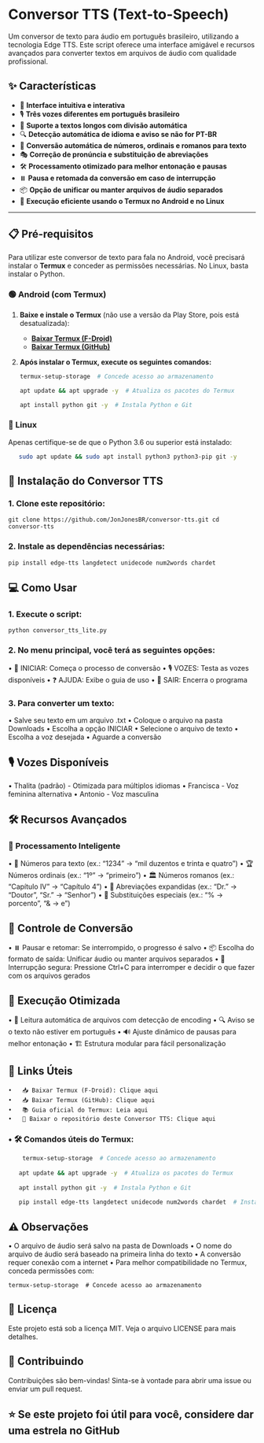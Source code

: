 # Conversor TTS (Text-to-Speech)

Um conversor de texto para áudio em português brasileiro, utilizando a tecnologia Edge TTS. Este script oferece uma interface amigável e recursos avançados para converter textos em arquivos de áudio com qualidade profissional.

## ✨ Características

- 🎯 **Interface intuitiva e interativa**
- 🎙️ **Três vozes diferentes em português brasileiro**
- 📜 **Suporte a textos longos com divisão automática**
- 🔍 **Detecção automática de idioma e aviso se não for PT-BR**
- 🔢 **Conversão automática de números, ordinais e romanos para texto**
- 🎭 **Correção de pronúncia e substituição de abreviações**
- 🛠️ **Processamento otimizado para melhor entonação e pausas**
- ⏸️ **Pausa e retomada da conversão em caso de interrupção**
- 📦 **Opção de unificar ou manter arquivos de áudio separados**
- 🚀 **Execução eficiente usando o Termux no Android e no Linux**

---

## 📋 Pré-requisitos

Para utilizar este conversor de texto para fala no Android, você precisará instalar o **Termux** e conceder as permissões necessárias. No Linux, basta instalar o Python.

### 🟢 Android (com Termux)

1. **Baixe e instale o Termux** (não use a versão da Play Store, pois está desatualizada):
   - **[Baixar Termux (F-Droid)](https://f-droid.org/packages/com.termux/)**
   - **[Baixar Termux (GitHub)](https://github.com/termux/termux-app/releases)**

2. **Após instalar o Termux, execute os seguintes comandos:**
   ```bash
   termux-setup-storage  # Concede acesso ao armazenamento
   
   apt update && apt upgrade -y  # Atualiza os pacotes do Termux
   
   apt install python git -y  # Instala Python e Git

### 🔵 Linux

Apenas certifique-se de que o Python 3.6 ou superior está instalado:
```bash
   sudo apt update && sudo apt install python3 python3-pip git -y
```
## 🚀 Instalação do Conversor TTS

### 1.	Clone este repositório:

	git clone https://github.com/JonJonesBR/conversor-tts.git cd conversor-tts 

### 2. Instale as dependências necessárias: 

	pip install edge-tts langdetect unidecode num2words chardet 

## 💻 Como Usar

### 1. Execute o script: 

	python conversor_tts_lite.py

### 2.	No menu principal, você terá as seguintes opções:

   •	🚀 INICIAR: Começa o processo de conversão
	•	🎙️ VOZES: Testa as vozes disponíveis
	•	❓ AJUDA: Exibe o guia de uso
	•	🚪 SAIR: Encerra o programa

### 3.	Para converter um texto:

   •	Salve seu texto em um arquivo .txt
	•	Coloque o arquivo na pasta Downloads
	•	Escolha a opção INICIAR
	•	Selecione o arquivo de texto
	•	Escolha a voz desejada
	•	Aguarde a conversão

## 🎙️ Vozes Disponíveis

   •	Thalita (padrão) - Otimizada para múltiplos idiomas
	•	Francisca - Voz feminina alternativa
	•	Antonio - Voz masculina

## 🛠️ Recursos Avançados

### 📜 Processamento Inteligente

   •	🔢 Números para texto (ex.: “1234” → “mil duzentos e trinta e quatro”)
	•	🏆 Números ordinais (ex.: “1º” → “primeiro”)
	•	🏛️ Números romanos (ex.: “Capítulo IV” → “Capítulo 4”)
	•	📝 Abreviações expandidas (ex.: “Dr.” → “Doutor”, “Sr.” → “Senhor”)
	•	🔣 Substituições especiais (ex.: “% → porcento”, “& → e”)

## 🔄 Controle de Conversão

   •	⏸️ Pausar e retomar: Se interrompido, o progresso é salvo
	•	📦 Escolha do formato de saída: Unificar áudio ou manter arquivos separados
	•	🛑 Interrupção segura: Pressione Ctrl+C para interromper e decidir o que fazer com os arquivos gerados

## 🚀 Execução Otimizada

   •	📂 Leitura automática de arquivos com detecção de encoding
	•	🔍 Aviso se o texto não estiver em português
	•	🔊 Ajuste dinâmico de pausas para melhor entonação
	•	🏗️ Estrutura modular para fácil personalização

## 🔗 Links Úteis

	•	📥 Baixar Termux (F-Droid): Clique aqui
	•	📥 Baixar Termux (GitHub): Clique aqui
	•	📚 Guia oficial do Termux: Leia aqui
	•	🎤 Baixar o repositório deste Conversor TTS: Clique aqui

### •	🛠️ Comandos úteis do Termux:
```bash 
	termux-setup-storage  # Concede acesso ao armazenamento
	
   apt update && apt upgrade -y  # Atualiza os pacotes do Termux 
	
   apt install python git -y  # Instala Python e Git 
	
   pip install edge-tts langdetect unidecode num2words chardet  # Instala dependências 
```
## ⚠️ Observações

   •	O arquivo de áudio será salvo na pasta de Downloads
	•	O nome do arquivo de áudio será baseado na primeira linha do texto
	•	A conversão requer conexão com a internet
	•	Para melhor compatibilidade no Termux, conceda permissões com:

	termux-setup-storage  # Concede acesso ao armazenamento
	
## 📄 Licença

Este projeto está sob a licença MIT. Veja o arquivo LICENSE para mais detalhes.

## 🤝 Contribuindo

Contribuições são bem-vindas! Sinta-se à vontade para abrir uma issue ou enviar um pull request.

## ⭐ Se este projeto foi útil para você, considere dar uma estrela no GitHub